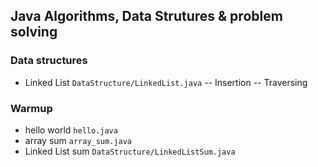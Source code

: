 ## Java Algorithms, Data Strutures & problem solving

### Data structures

- Linked List `DataStructure/LinkedList.java`
  -- Insertion
  -- Traversing

### Warmup

- hello world `hello.java`
- array sum `array_sum.java`
- Linked List sum `DataStructure/LinkedListSum.java`
